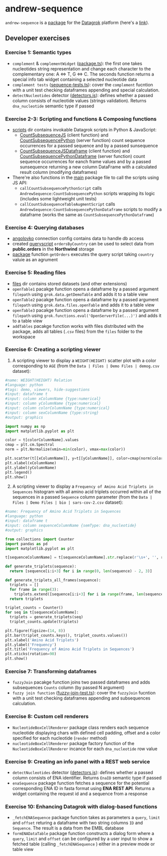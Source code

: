 # andrew-sequence

`andrew-sequence` is a [package](https://datagrok.ai/help/develop/develop#packages) for the [Datagrok](https://datagrok.ai) platform (here's a [link](https://dev.datagrok.ai/browse/andrewsequence)).

## Developer exercises

### Exercise 1: Semantic types

+ `complement` & `complementWidget` ([package.ts](./src/package.ts)): the first one takes nucleotides string representation and change each character to the complementary one: A <=> T, G <=> C. The seconds function returns a special info tab widget containing a selected nucleotide data
+ `complement tests` ([sequence-tests.ts](./src/tests/sequence-tests.ts)): cover the `complement` fucntion with a unit test checking dataframes appending and special calculation.
+ `detectNucleotides` detector ([detectors.js](./detectors.js)): defines whether a passed column consists of nucleotide values (strings validation). Returns `dna_nucleotide` semantic type if passed

### Exercise 2-3: Scripting and functions & Composing functions

+ [scripts](./scripts/) dir contains invokable Datagrok scripts in Python & JavaScript:
  + [CountSubsequenceJS](./scripts/CountSubsequenceJS.js) (client function) and [CountSubsequencePython](./scripts/CountSubsequencePython.py) (server function) count sequence occurrences for a passed sequence and by a passed sunsequence
  + [CountSubsequenceJSDataframe](./scripts/CountSubsequenceJSDataframe.js) (client function) and [CountSubsequencePythonDataframe](./scripts/CountSubsequencePythonDataframe.py) (server function) count sequence occurrences for eanch frame values and by a passed sunsequence returning a new column DataFrame with a calculated result column (modifying dataframes)
+ There're also functions in the [main](./src/package.ts) package file to call the scripts using JS API:
  + `callCountSubsequencePythonScript` calls `AndrewSequence:CountSubsequencePython` scripts wrapping its logic (includes some lightweight unit tests)
  + `callCountSubsequenceTableAugmentScript` calls `AndrewSequence:CountSubsequencePythonDataframe` scripts to modify a dataframe (works the same as `CountSubsequencePythonDataframe`)

### Exercise 4: Querying databases

+ [angolovko](./connections/agolovko.json) connection config contains data to handle db access
+ created [queryscript](./queries/queries.sql) `ordersByCountry` can be used to select data from **public.orders** in the **Northwind** storage
+ [package](./src/package.ts) function `getOrders` executes the query script taking `country` valuie as an agrument

### Exercise 5: Reading files

+ [files](./files/) dir contains stored datasets (and other extensions)
+ `openTable1` pacakge function opens a dataframe by a passed argument `filepath` using `grok.data.getDemoTable` and adds it to a table view
+ `openTable2` pacakge function opens a dataframe by a passed argument `filepath` using `grok.data.files.openTable` and adds it to a table view
+ `openTable3` pacakge function opens a dataframe by a passed argument `filepath` using `grok.functions.eval('OpenServerFile(...)')` and adds it to a table view
+ `addTables` pacakge function works with files distributed with the package, adds all tables (`.csv` files) from the `files` folder to the workspace

### Exercise 6: Creating a scripting viewer

1. A scripting viewer to display a `WEIGHT(HEIGHT)` scatter plot with a color corresponding to `AGE` (from the `Data | Files | Demo Files | demog.csv` dataset):

```python
#name: WEIGHT(HEIGHT) Relation
#language: python
#tags: demo, viewers, hide-suggestions
#input: dataframe t
#input: column xColumnName {type:numerical}
#input: column yColumnName {type:numerical}
#input: column colorColumnName {type:numerical}
#input: column sexColumnName {type:string}
#output: graphics

import numpy as np
import matplotlib.pyplot as plt

color = t[colorColumnName].values
cmap = plt.cm.Spectral
norm = plt.Normalize(vmin=min(color), vmax=max(color))

plt.scatter(t[[xColumnName]], y=t[[yColumnName]], color=cmap(norm(color)), alpha=0.5)
plt.xlabel(xColumnName)
plt.ylabel(yColumnName)
plt.legend()
plt.show()
```

2. A scripting viewer to display a `Frequency of Amino Acid Triplets in Sequences` histogram with all amino acid triplets occurred within all of the sequences in a passed `Sequence` column parameter (from the `Data | Files | Demo Files | bio | sars-cov-2.csv` dataset):

```python
#name: Frequency of Amino Acid Triplets in Sequences
#language: python
#input: dataframe t
#input: column sequenceColumnName {semType: dna_nucleotide}
#output: graphics

from collections import Counter
import pandas as pd
import matplotlib.pyplot as plt

t[sequenceColumnName] = t[sequenceColumnName].str.replace(r'\s+', '', regex=True)

def generate_triplets(sequence):
  return [sequence[i:i+3] for i in range(0, len(sequence) - 2, 3)]

def generate_triplets_all_frames(sequence):
  triplets = []
  for frame in range(3):
    triplets.extend([sequence[i:i+3] for i in range(frame, len(sequence) - 2, 3)])
  return triplets

triplet_counts = Counter()
for seq in t[sequenceColumnName]:
  triplets = generate_triplets(seq)
  triplet_counts.update(triplets)

plt.figure(figsize=(14, 8))
plt.bar(triplet_counts.keys(), triplet_counts.values())
plt.xlabel('Amino Acid Triplets')
plt.ylabel('Frequency')
plt.title('Frequency of Amino Acid Triplets in Sequences')
plt.xticks(rotation=90)
plt.show()
```

### Exercise 7: Transforming dataframes

+ `fuzzyJoin` pacakge function joins two passed dataframes and adds subsequences `Counts` column (by passed N argument)
+ `fuzzy join function` ([fuzzy-join-test.ts](./src/tests/fuzzy-join-test.ts)): cover the `fuzzyJoin` fucntion with a unit test checking dataframes appending and subsequences calculation.

### Exercise 8: Custom cell renderers

+ `NucleotideBoxCellRenderer` package class renders each sequence nucleotide displaying chars with defined cell padding, offset and a color specified for each nucleotide (`render` method)
+ `nucleotideBoxCellRenderer` package factory function of the `NucleotideBoxCellRenderer` incance for each `dna_nucleotide` row value

### Exercise 9: Creating an info panel with a REST web service

+ `detectNucleotides` detector ([detectors.js](./detectors.js)): defines whether a passed column consists of ENA identifier. Returns `EnaID` semantic type if passed
+ `enaSequence` package function fetches a sequence for the potential corresponding ENA ID in fasta format using **ENA REST API**. Returns a widget containing the request id and a  sequence from a response

### Exercise 10: Enhancing Datagrok with dialog-based functions

+ `_fetchENASequence` package function takes as parameters a `query`, `limit` and `offset` returing a dataframe with two string columns `ID` and `Sequence`. The result is a data from the EMBL database
+ `formENADataTable` package function constructs a dialog form where a `query`, `limit` and `offset` can be configured by a user input to show a fetched table (calling `_fetchENASequence` ) either in a preview mode or table view
